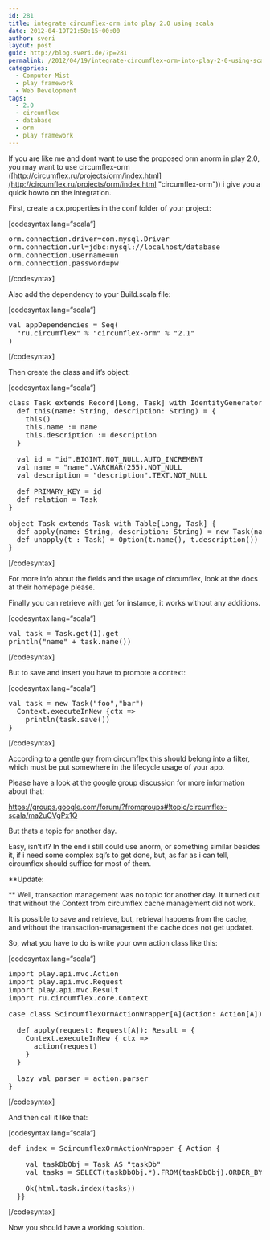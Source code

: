 ```yaml
---
id: 281
title: integrate circumflex-orm into play 2.0 using scala
date: 2012-04-19T21:50:15+00:00
author: sveri
layout: post
guid: http://blog.sveri.de/?p=281
permalink: /2012/04/19/integrate-circumflex-orm-into-play-2-0-using-scala/
categories:
  - Computer-Mist
  - play framework
  - Web Development
tags:
  - 2.0
  - circumflex
  - database
  - orm
  - play framework
---
```

If you are like me and dont want to use the proposed orm anorm in play 2.0, you may want to use circumflex-orm ([http://circumflex.ru/projects/orm/index.html](http://circumflex.ru/projects/orm/index.html "circumflex-orm")) i give you a quick howto on the integration.

First, create a cx.properties in the conf folder of your project:
  
[codesyntax lang=&#8220;scala&#8220;]

<pre>orm.connection.driver=com.mysql.Driver
orm.connection.url=jdbc:mysql://localhost/database
orm.connection.username=un
orm.connection.password=pw</pre>

[/codesyntax]

Also add the dependency to your Build.scala file:
  
[codesyntax lang=&#8220;scala&#8220;]

<pre>val appDependencies = Seq(
  "ru.circumflex" % "circumflex-orm" % "2.1"
)</pre>

[/codesyntax]

Then create the class and it&#8217;s object:
  
[codesyntax lang=&#8220;scala&#8220;]

<pre>class Task extends Record[Long, Task] with IdentityGenerator[Long, Task] {
  def this(name: String, description: String) = {
    this()
    this.name := name
    this.description := description
  }

  val id = "id".BIGINT.NOT_NULL.AUTO_INCREMENT
  val name = "name".VARCHAR(255).NOT_NULL
  val description = "description".TEXT.NOT_NULL

  def PRIMARY_KEY = id
  def relation = Task
}

object Task extends Task with Table[Long, Task] {
  def apply(name: String, description: String) = new Task(name, description)
  def unapply(t : Task) = Option(t.name(), t.description())
}</pre>

[/codesyntax]

For more info about the fields and the usage of circumflex, look at the docs at their homepage please.

Finally you can retrieve with get for instance, it works without any additions.
  
[codesyntax lang=&#8220;scala&#8220;]

<pre>val task = Task.get(1).get
println("name" + task.name())</pre>

[/codesyntax]

But to save and insert you have to promote a context:
  
[codesyntax lang=&#8220;scala&#8220;]

<pre>val task = new Task("foo","bar")
  Context.executeInNew {ctx =&gt;
    println(task.save())
}</pre>

[/codesyntax]

According to a gentle guy from circumflex this should belong into a filter, which must be put somewhere in the lifecycle usage of your app.
  
Please have a look at the google group discussion for more information about that:
  
<https://groups.google.com/forum/?fromgroups#!topic/circumflex-scala/ma2uCVgPx1Q>
  
But thats a topic for another day.

Easy, isn&#8217;t it? In the end i still could use anorm, or something similar besides it, if i need some complex sql&#8217;s to get done, but, as far as i can tell, circumflex should suffice for most of them.

**Update:
  
** Well, transaction management was no topic for another day. It turned out that without the Context from circumflex cache management did not work.

It is possible to save and retrieve, but, retrieval happens from the cache, and without the transaction-management the cache does not get updatet.

So, what you have to do is write your own action class like this:
  
[codesyntax lang=&#8220;scala&#8220;]

<pre>import play.api.mvc.Action
import play.api.mvc.Request
import play.api.mvc.Result
import ru.circumflex.core.Context

case class ScircumflexOrmActionWrapper[A](action: Action[A]) extends Action[A] {

  def apply(request: Request[A]): Result = {
    Context.executeInNew { ctx =&gt;
      action(request)
    }
  }

  lazy val parser = action.parser
}</pre>

[/codesyntax]

And then call it like that:
  
[codesyntax lang=&#8220;scala&#8220;]

<pre>def index = ScircumflexOrmActionWrapper { Action {

	val taskDbObj = Task AS "taskDb"
	val tasks = SELECT(taskDbObj.*).FROM(taskDbObj).ORDER_BY(taskDbObj.createdAt DESC).list

	Ok(html.task.index(tasks))
  }}</pre>

[/codesyntax]

Now you should have a working solution.
